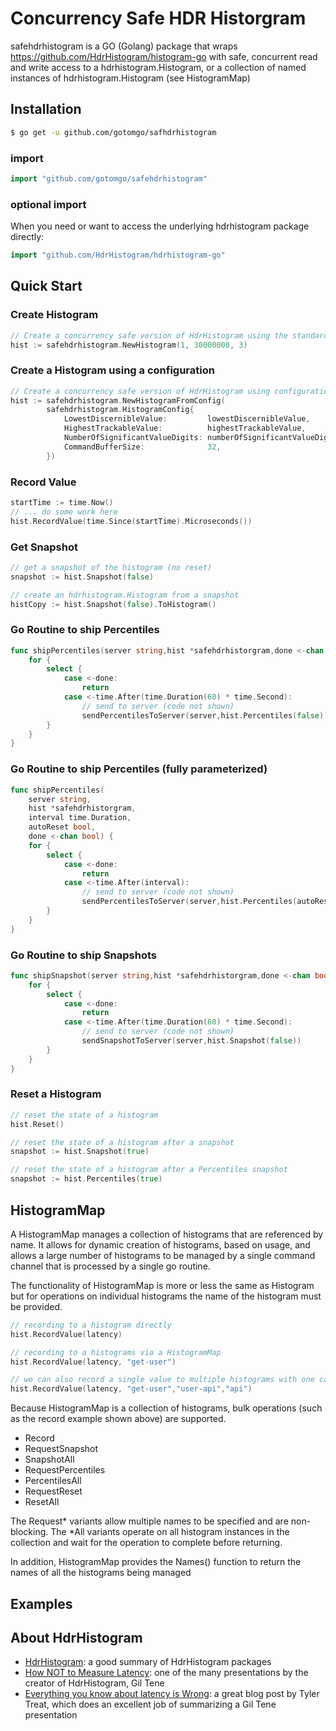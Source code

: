 # Concurrency Safe HDR Historgram

safehdrhistogram is a GO (Golang) package that wraps https://github.com/HdrHistogram/histogram-go with safe, 
concurrent read and write access to a hdrhistogram.Histogram, or a collection of named instances of hdrhistogram.Histogram
(see HistogramMap)

## Installation

```sh
$ go get -u github.com/gotomgo/safhdrhistogram
```

### import

```go
import "github.com/gotomgo/safehdrhistogram"
```

### optional import
When you need or want to access the underlying hdrhistogram package directly:

```go
import "github.com/HdrHistogram/hdrhistogram-go"
```

## Quick Start

### Create Histogram 
```go
// Create a concurrency safe version of HdrHistogram using the standard parameters 
hist := safehdrhistogram.NewHistogram(1, 30000000, 3)
```

### Create a Histogram using a configuration
```go
// Create a concurrency safe version of HdrHistogram using configuration values 
hist := safehdrhistogram.NewHistogramFromConfig(
		safehdrhistogram.HistogramConfig{
			LowestDiscernibleValue:         lowestDiscernibleValue,
			HighestTrackableValue:          highestTrackableValue,
			NumberOfSignificantValueDigits: numberOfSignificantValueDigits,
			CommandBufferSize:              32,
		})
```

### Record Value
```go
startTime := time.Now()
// ... do some work here
hist.RecordValue(time.Since(startTime).Microseconds())
```

### Get Snapshot
```go
// get a snapshot of the histogram (no reset)
snapshot := hist.Snapshot(false)

// create an hdrhistogram.Histogram from a snapshot
histCopy := hist.Snapshot(false).ToHistogram()
```


### Go Routine to ship Percentiles
```go
func shipPercentiles(server string,hist *safehdrhistorgram,done <-chan bool) {
    for {
        select {
            case <-done:
                return
            case <-time.After(time.Duration(60) * time.Second):
                // send to server (code not shown)
                sendPercentilesToServer(server,hist.Percentiles(false))
        }
    }
}
```

### Go Routine to ship Percentiles (fully parameterized)
```go
func shipPercentiles(
	server string,
	hist *safehdrhistorgram,
	interval time.Duration,
	autoReset bool,
	done <-chan bool) {
    for {
        select {
            case <-done:
                return
            case <-time.After(interval):
            	// send to server (code not shown)
                sendPercentilesToServer(server,hist.Percentiles(autoReset))
        }
    }
}
```

### Go Routine to ship Snapshots
```go
func shipSnapshot(server string,hist *safehdrhistorgram,done <-chan bool) {
    for {
        select {
            case <-done:
                return
            case <-time.After(time.Duration(60) * time.Second):
                // send to server (code not shown)
                sendSnapshotToServer(server,hist.Snapshot(false))
        }
    }
}
```

### Reset a Histogram
```go
// reset the state of a histogram
hist.Reset()

// reset the state of a histogram after a snapshot
snapshot := hist.Snapshot(true)

// reset the state of a histogram after a Percentiles snapshot
snapshot := hist.Percentiles(true)
```

## HistogramMap
A HistogramMap manages a collection of histograms that are referenced by name. It allows for dynamic creation of
histograms, based on usage, and allows a large number of histograms to be managed by a single command channel that is
processed by a single go routine.

The functionality of HistogramMap is more or less the same as Histogram but for operations on individual histograms
the name of the histogram must be provided.

```go
// recording to a histogram directly
hist.RecordValue(latency)

// recording to a histograms via a HistogramMap
hist.RecordValue(latency, "get-user")

// we can also record a single value to multiple histograms with one call
hist.RecordValue(latency, "get-user","user-api","api")
```

Because HistogramMap is a collection of histograms, bulk operations (such as the record example shown above) are
supported.

* Record
* RequestSnapshot
* SnapshotAll
* RequestPercentiles
* PercentilesAll
* RequestReset
* ResetAll

The Request* variants allow multiple names to be specified and are non-blocking. The *All variants operate on all
histogram instances in the collection and wait for the operation to complete before returning.

In addition, HistogramMap provides the Names() function to return the names of all the histograms being managed

## Examples

## About HdrHistogram
* [HdrHistogram](https://github.com/HdrHistogram/HdrHistogram): a good summary of HdrHistogram packages
* [How NOT to Measure Latency](https://www.youtube.com/watch?v=lJ8ydIuPFeU&feature=youtu.be): one of the many 
  presentations by the creator of HdrHistogram, Gil Tene
* [Everything you know about latency is Wrong](https://bravenewgeek.com/everything-you-know-about-latency-is-wrong/):
  a great blog post by Tyler Treat, which does an excellent job of summarizing a Gil Tene presentation 


